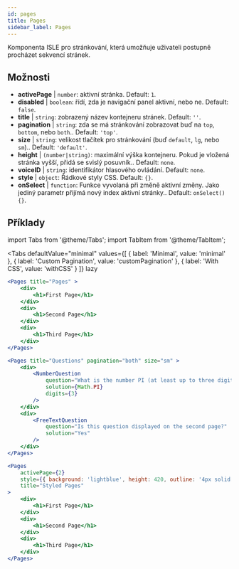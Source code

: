 ```yaml
---
id: pages 
title: Pages
sidebar_label: Pages
---
```


Komponenta ISLE pro stránkování, která umožňuje uživateli postupně procházet sekvencí stránek.

## Možnosti

* __activePage__ | `number`: aktivní stránka. Default: `1`.
* __disabled__ | `boolean`: řídí, zda je navigační panel aktivní, nebo ne. Default: `false`.
* __title__ | `string`: zobrazený název kontejneru stránek. Default: `''`.
* __pagination__ | `string`: zda se má stránkování zobrazovat buď na `top`, `bottom`, nebo `both`.. Default: `'top'`.
* __size__ | `string`: velikost tlačítek pro stránkování (buď `default`, `lg`, nebo `sm`).. Default: `'default'`.
* __height__ | `(number|string)`: maximální výška kontejneru. Pokud je vložená stránka vyšší, přidá se svislý posuvník.. Default: `none`.
* __voiceID__ | `string`: identifikátor hlasového ovládání. Default: `none`.
* __style__ | `object`: Řádkové styly CSS. Default: `{}`.
* __onSelect__ | `function`: Funkce vyvolaná při změně aktivní změny. Jako jediný parametr přijímá nový index aktivní stránky.. Default: `onSelect() {}`.


## Příklady

import Tabs from '@theme/Tabs';
import TabItem from '@theme/TabItem';

<Tabs
    defaultValue="minimal"
    values={[
        { label: 'Minimal', value: 'minimal' },
        { label: 'Custom Pagination', value: 'customPagination' },
        { label: 'With CSS', value: 'withCSS' }
    ]}
    lazy
>

<TabItem value="minimal">

```jsx live
<Pages title="Pages" >
    <div>
        <h1>First Page</h1>
    </div>
    <div>
        <h1>Second Page</h1>
    </div>
    <div>
        <h1>Third Page</h1>
    </div>
</Pages>
```

</TabItem>

<TabItem value="customPagination" >

```jsx live
<Pages title="Questions" pagination="both" size="sm" >
    <div>
        <NumberQuestion
            question="What is the number PI (at least up to three digits after the decimal point)?"
            solution={Math.PI}
            digits={3}
        />
    </div>
    <div>
        <FreeTextQuestion 
            question="Is this question displayed on the second page?"
            solution="Yes" 
        />
    </div>
</Pages>
```
</TabItem>

<TabItem value="withCSS">

```jsx live
<Pages 
    activePage={2}
    style={{ background: 'lightblue', height: 420, outline: '4px solid black' }} 
    title="Styled Pages"
>
    <div>
        <h1>First Page</h1>
    </div>
    <div>
        <h1>Second Page</h1>
    </div>
    <div>
        <h1>Third Page</h1>
    </div>
</Pages>
```

</TabItem>

</Tabs>

